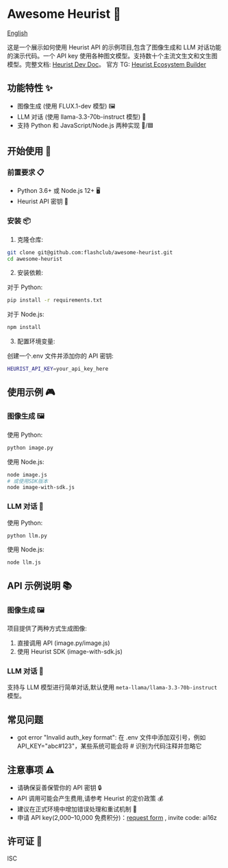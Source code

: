 # Awesome Heurist 🚀

[English](README.md)

这是一个展示如何使用 Heurist API 的示例项目,包含了图像生成和 LLM 对话功能的演示代码。一个 API key 使用各种图文模型。支持数十个主流文生文和文生图模型。完整文档: [Heurist Dev Doc](https://docs.heurist.ai/dev-guide/integration-overview)。
官方 TG: [Heurist Ecosystem Builder](https://t.me/heuristsupport)

## 功能特性 ✨

- 图像生成 (使用 FLUX.1-dev 模型) 🖼️
- LLM 对话 (使用 llama-3.3-70b-instruct 模型) 💬
- 支持 Python 和 JavaScript/Node.js 两种实现 🐍/🟦

## 开始使用 🚀

### 前置要求 📋

- Python 3.6+ 或 Node.js 12+ 🖥️
- Heurist API 密钥 🔑

### 安装 📦

1. 克隆仓库:

```bash
git clone git@github.com:flashclub/awesome-heurist.git
cd awesome-heurist
```

2. 安装依赖:

对于 Python:

```bash
pip install -r requirements.txt
```

对于 Node.js:

```bash
npm install
```

3. 配置环境变量:

创建一个.env 文件并添加你的 API 密钥:

```bash
HEURIST_API_KEY=your_api_key_here
```

## 使用示例 🎮

### 图像生成 🖼️

使用 Python:

```bash
python image.py
```

使用 Node.js:

```bash
node image.js
# 或使用SDK版本
node image-with-sdk.js
```

### LLM 对话 💬

使用 Python:

```bash
python llm.py
```

使用 Node.js:

```bash
node llm.js
```

## API 示例说明 📚

### 图像生成 🖼️

项目提供了两种方式生成图像:

1. 直接调用 API (image.py/image.js)
2. 使用 Heurist SDK (image-with-sdk.js)

### LLM 对话 💬

支持与 LLM 模型进行简单对话,默认使用 `meta-llama/llama-3.3-70b-instruct` 模型。

## 常见问题

- got error "Invalid auth_key format": 在 .env 文件中添加双引号，例如 API_KEY="abc#123"，某些系统可能会将 # 识别为代码注释并忽略它

## 注意事项 ⚠️

- 请确保妥善保管你的 API 密钥 🔒
- API 调用可能会产生费用,请参考 Heurist 的定价政策 💰
- 建议在正式环境中增加错误处理和重试机制 🔄
- 申请 API key(2,000–10,000 免费积分)：[request form](https://dev-api-form.heurist.ai/) , invite code: ai16z

## 许可证 📜

ISC
